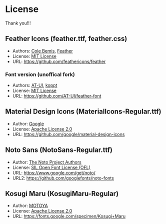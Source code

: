 # License

Thank you!!!

## Feather Icons (feather.ttf, feather.css)

- Authors: [Cole Bemis](https://github.com/colebemis), [Feather](https://github.com/feathericons)
- License: [MIT License](https://opensource.org/licenses/mit-license.php)
- URL: https://github.com/feathericons/feather

### Font version (unoffical fork)

- Authors: [AT-UI](https://github.com/AT-UI), [koppt](https://github.com/koppthe)
- License: [MIT License](https://opensource.org/licenses/mit-license.php)
- URL: https://github.com/AT-UI/feather-font


## Material Design Icons (MaterialIcons-Regular.ttf)

- Author: [Google](https://github.com/google)
- License: [Apache License 2.0](http://www.apache.org/licenses/LICENSE-2.0.txt)
- URL: https://github.com/google/material-design-icons

## Noto Sans (NotoSans-Regular.ttf)

- Author: [The Noto Project Authors](github.com/googlei18n/noto-fonts)
- License: [SIL Open Font License (OFL)](http://scripts.sil.org/cms/scripts/page.php?site_id=nrsi&id=OFL)
- URL: https://www.google.com/get/noto/
- URL2: https://github.com/googlefonts/noto-fonts

## Kosugi Maru (KosugiMaru-Regular)

- Author: [MOTOYA](http://www.motoya.co.jp/index.html)
- License: [Apache License 2.0](http://www.apache.org/licenses/LICENSE-2.0.txt)
- URL: https://fonts.google.com/specimen/Kosugi+Maru